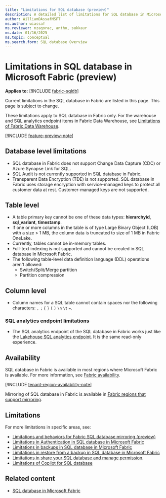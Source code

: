 ```yaml
---
title: "Limitations for SQL database (preview)"
description: A detailed list of limitations for SQL database in Microsoft Fabric.
author: WilliamDAssafMSFT
ms.author: wiassaf
ms.reviewer: nzagorac, antho, sukkaur
ms.date: 01/16/2025
ms.topic: conceptual
ms.search.form: SQL database Overview
---
```

# Limitations in SQL database in Microsoft Fabric (preview)

**Applies to:** [!INCLUDE [fabric-sqldb](../includes/applies-to-version/fabric-sqldb.md)]

Current limitations in the SQL database in Fabric are listed in this page. This page is subject to change.

These limitations apply to SQL database in Fabric only. For the warehouse and SQL analytics endpoint items in Fabric Data Warehouse, see [Limitations of Fabric Data Warehouse](../../data-warehouse/limitations.md).

[!INCLUDE [feature-preview-note](../../includes/feature-preview-note.md)]

## Database level limitations

- SQL database in Fabric does not support Change Data Capture (CDC) or Azure Synapse Link for SQL.
- SQL Audit is not currently supported in SQL database in Fabric.
- Transparent Data Encryption (TDE) is not supported. SQL database in Fabric uses storage encryption with service-managed keys to protect all customer data at rest. Customer-managed keys are not supported.

## Table level  

- A table primary key cannot be one of these data types: **hierarchyid**, **sql_variant**, **timestamp**.
- If one or more columns in the table is of type Large Binary Object (LOB) with a size > 1 MB, the column data is truncated to size of 1 MB in Fabric OneLake.
- Currently, tables cannot be in-memory tables.
- Full-text indexing is not supported and cannot be created in SQL database in Microsoft Fabric.
- The following table-level data definition language (DDL) operations aren't allowed:
    - Switch/Split/Merge partition
    - Partition compression

## Column level

- Column names for a SQL table cannot contain spaces nor the following characters: `,` `;` `{` `}` `(` `)` `\n` `\t` `=`.

### SQL analytics endpoint limitations  

- The SQL analytics endpoint of the SQL database in Fabric works just like the [Lakehouse SQL analytics endpoint](../../data-engineering/lakehouse-overview.md#lakehouse-sql-analytics-endpoint). It is the same read-only experience.

## Availability

SQL database in Fabric is available in most regions where Microsoft Fabric is available. For more information, see [Fabric availability](/azure/reliability/reliability-fabric#availability).

[!INCLUDE [tenant-region-availability-note](../../includes/tenant-region-availability-note.md)]

Mirroring of SQL database in Fabric is available in [Fabric regions that support mirroring](../mirrored-database/azure-sql-database-limitations.md#supported-regions).

## Limitations

For more limitations in specific areas, see:

- [Limitations and behaviors for Fabric SQL database mirroring (preview)](mirroring-limitations.md)
- [Limitations in Authentication in SQL database in Microsoft Fabric](authentication.md#limitations)
- [Limitations in backups in SQL database in Microsoft Fabric](backup.md#limitations)
- [Limitations in restore from a backup in SQL database in Microsoft Fabric](restore.md#limitations)
- [Limitations in share your SQL database and manage permission](share-sql-manage-permission.md#limitations).
- [Limitations of Copilot for SQL database](copilot.md#limitations-of-copilot-for-sql-database)

## Related content

- [SQL database in Microsoft Fabric](overview.md)
